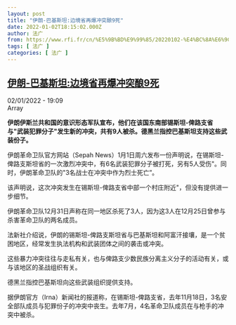 ```yaml
---
layout: post
title: "伊朗-巴基斯坦:边境省再爆冲突酿9死"
date: 2022-01-02T18:15:02.000Z
author: 法广
from: https://www.rfi.fr/cn/%E5%9B%BD%E9%99%85/20220102-%E4%BC%8A%E6%9C%97-%E5%B7%B4%E5%9F%BA%E6%96%AF%E5%9D%A6-%E8%BE%B9%E5%A2%83%E7%9C%81%E5%86%8D%E7%88%86%E5%86%B2%E7%AA%81%E9%85%BF9%E6%AD%BB
tags: [ 法广 ]
categories: [ 法广 ]
---
```

<!--1641147302000-->
[伊朗-巴基斯坦:边境省再爆冲突酿9死](https://www.rfi.fr/cn/%E5%9B%BD%E9%99%85/20220102-%E4%BC%8A%E6%9C%97-%E5%B7%B4%E5%9F%BA%E6%96%AF%E5%9D%A6-%E8%BE%B9%E5%A2%83%E7%9C%81%E5%86%8D%E7%88%86%E5%86%B2%E7%AA%81%E9%85%BF9%E6%AD%BB)
------

<div>
<div>02/01/2022 - 19:09</div>Array<p><strong>                    伊朗伊斯兰共和国的意识形态军队宣布，他们在该国东南部锡斯坦-俾路支省与"武装犯罪分子"发生新的冲突，共有9人被杀。德黑兰指控巴基斯坦支持这些武装份子。                </strong></p><div >                    <p>伊朗革命卫队官方网站（Sepah News）1月1日周六发布一份声明说，在锡斯坦-俾路支斯坦省的一次激烈冲突中，有6名武装犯罪分子被打死，另有5人受伤"。同时，伊朗革命卫队的"3名战士在冲突中作为烈士死亡”。</p><p>该声明说，这次冲突发生在锡斯坦-俾路支省中部一个村庄附近"，但没有提供进一步细节。</p><p>伊朗革命卫队12月31日声称在同一地区杀死了3人，因为这3人在12月25日曾参与杀害革命卫队的两名成员。</p><p>法新社介绍说，伊朗的锡斯坦-俾路支斯坦省与巴基斯坦和阿富汗接壤，是一个贫困地区，经常发生执法机构和武装团体之间的袭击或冲突。</p><p>这些暴力冲突往往与走私有关，也与俾路支少数民族分离主义分子的活动有关，或与该地区的圣战组织有关。</p><p>德黑兰指控巴基斯坦向这些武装组织提供支持。</p><p>据伊朗官方（Irna）新闻社的报道称，在锡斯坦-俾路支省，去年11月18日，3名安全部队成员与犯罪份子的冲突中丧生。去年7月，4名革命卫队成员在与枪手的冲突中被杀。</p>                                            <div data-selfpromo-newsletter>    </div>    <div data-selfpromo-app>    </div>                </div>
</div>
